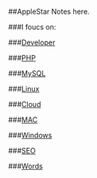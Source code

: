 ##AppleStar Notes here.

###I foucs on:

###[Developer](/Developer)

###[PHP](/PHP)

###[MySQL](/MySQL)

###[Linux](/Linux)

###[Cloud](/Cloud)

###[MAC](/MAC)

###[Windows](/Windows)

###[SEO](/SEO)

###[Words](/Words)
